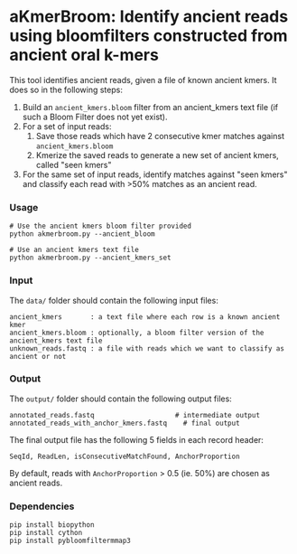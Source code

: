 # aKmerBroom: Identify ancient reads using bloomfilters constructed from ancient oral k-mers 

This tool identifies ancient reads, given a file of known ancient kmers. It does so in the following steps: 
1. Build an `ancient_kmers.bloom` filter from an ancient_kmers text file (if such a Bloom Filter does not yet exist).
2. For a set of input reads:
    1. Save those reads which have 2 consecutive kmer matches against `ancient_kmers.bloom`
    2. Kmerize the saved reads to generate a new set of ancient kmers, called "seen kmers"
3. For the same set of input reads, identify matches against "seen kmers" and classify each read with >50% matches as an ancient read.


### Usage
    # Use the ancient kmers bloom filter provided
    python akmerbroom.py --ancient_bloom
    
    # Use an ancient kmers text file 
    python akmerbroom.py --ancient_kmers_set

    


### Input

The `data/` folder should contain the following input files:

```
ancient_kmers       : a text file where each row is a known ancient kmer
ancient_kmers.bloom : optionally, a bloom filter version of the ancient_kmers text file
unknown_reads.fastq : a file with reads which we want to classify as ancient or not
```    

### Output 

The `output/` folder should contain the following output files:
```
annotated_reads.fastq                    # intermediate output
annotated_reads_with_anchor_kmers.fastq    # final output
```
The final output file has the following 5 fields in each record header: 
```
SeqId, ReadLen, isConsecutiveMatchFound, AnchorProportion
```   
By default, reads with `AnchorProportion` > 0.5 (ie. 50%) are chosen as ancient reads. 


### Dependencies
```
pip install biopython
pip install cython
pip install pybloomfiltermmap3
```

    
